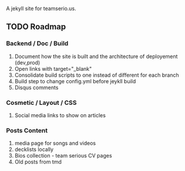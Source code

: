 A jekyll site for teamserio.us.

## TODO Roadmap

### Backend / Doc / Build

1. Document how the site is built and the architecture of deployement (dev,prod)
1. Open links with target="_blank"
1. Consolidate build scripts to one instead of different for each branch
1. Build step to change config.yml before jeykll build
1. Disqus comments

### Cosmetic / Layout / CSS
1. Social media links to show on articles

### Posts Content

1. media page for songs and videos
1. decklists locally
1. Bios collection - team serious CV pages
1. Old posts from tmd